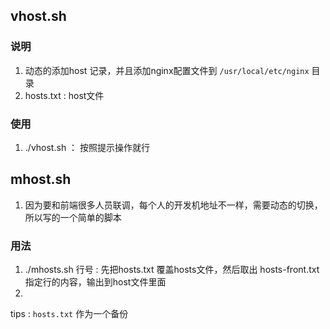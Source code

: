 ##  vhost.sh
### 说明
1. 动态的添加host 记录，并且添加nginx配置文件到 `/usr/local/etc/nginx` 目录
2. hosts.txt : host文件
### 使用
1. ./vhost.sh ： 按照提示操作就行
##  mhost.sh 
1. 因为要和前端很多人员联调，每个人的开发机地址不一样，需要动态的切换，所以写的一个简单的脚本
### 用法
1. ./mhosts.sh 行号 : 先把hosts.txt 覆盖hosts文件，然后取出 hosts-front.txt 指定行的内容，输出到host文件里面
2. 

tips : `hosts.txt` 作为一个备份
